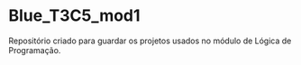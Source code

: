 # Blue_T3C5_mod1
Repositório criado para guardar os projetos usados no módulo de Lógica de Programação.
